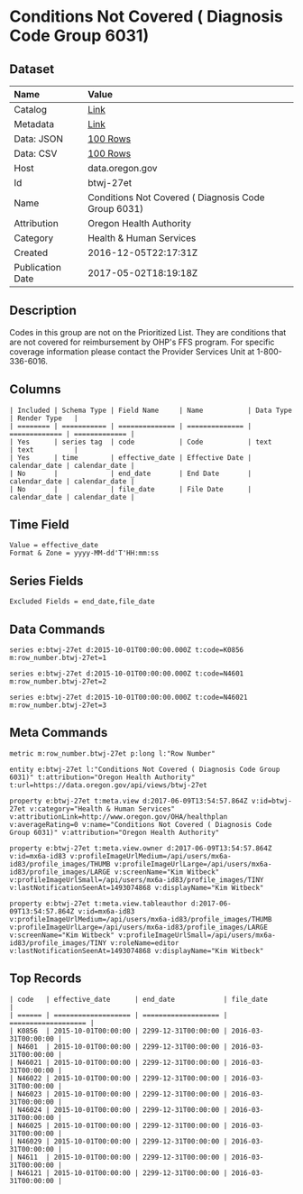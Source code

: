 # Conditions Not Covered ( Diagnosis Code Group 6031)

## Dataset

| Name | Value |
| :--- | :---- |
| Catalog | [Link](https://catalog.data.gov/dataset/conditions-not-covered-diagnosis-code-group-6031) |
| Metadata | [Link](https://data.oregon.gov/api/views/btwj-27et) |
| Data: JSON | [100 Rows](https://data.oregon.gov/api/views/btwj-27et/rows.json?max_rows=100) |
| Data: CSV | [100 Rows](https://data.oregon.gov/api/views/btwj-27et/rows.csv?max_rows=100) |
| Host | data.oregon.gov |
| Id | btwj-27et |
| Name | Conditions Not Covered ( Diagnosis Code Group 6031) |
| Attribution | Oregon Health Authority |
| Category | Health & Human Services |
| Created | 2016-12-05T22:17:31Z |
| Publication Date | 2017-05-02T18:19:18Z |

## Description

Codes in this group are not on the Prioritized List.  They are conditions that are not covered for reimbursement by OHP's FFS program. For specific coverage information please contact the Provider Services Unit at  1-800-336-6016.

## Columns

```ls
| Included | Schema Type | Field Name     | Name           | Data Type     | Render Type   |
| ======== | =========== | ============== | ============== | ============= | ============= |
| Yes      | series tag  | code           | Code           | text          | text          |
| Yes      | time        | effective_date | Effective Date | calendar_date | calendar_date |
| No       |             | end_date       | End Date       | calendar_date | calendar_date |
| No       |             | file_date      | File Date      | calendar_date | calendar_date |
```

## Time Field

```ls
Value = effective_date
Format & Zone = yyyy-MM-dd'T'HH:mm:ss
```

## Series Fields

```ls
Excluded Fields = end_date,file_date
```

## Data Commands

```ls
series e:btwj-27et d:2015-10-01T00:00:00.000Z t:code=K0856 m:row_number.btwj-27et=1

series e:btwj-27et d:2015-10-01T00:00:00.000Z t:code=N4601 m:row_number.btwj-27et=2

series e:btwj-27et d:2015-10-01T00:00:00.000Z t:code=N46021 m:row_number.btwj-27et=3
```

## Meta Commands

```ls
metric m:row_number.btwj-27et p:long l:"Row Number"

entity e:btwj-27et l:"Conditions Not Covered ( Diagnosis Code Group 6031)" t:attribution="Oregon Health Authority" t:url=https://data.oregon.gov/api/views/btwj-27et

property e:btwj-27et t:meta.view d:2017-06-09T13:54:57.864Z v:id=btwj-27et v:category="Health & Human Services" v:attributionLink=http://www.oregon.gov/OHA/healthplan v:averageRating=0 v:name="Conditions Not Covered ( Diagnosis Code Group 6031)" v:attribution="Oregon Health Authority"

property e:btwj-27et t:meta.view.owner d:2017-06-09T13:54:57.864Z v:id=mx6a-id83 v:profileImageUrlMedium=/api/users/mx6a-id83/profile_images/THUMB v:profileImageUrlLarge=/api/users/mx6a-id83/profile_images/LARGE v:screenName="Kim Witbeck" v:profileImageUrlSmall=/api/users/mx6a-id83/profile_images/TINY v:lastNotificationSeenAt=1493074868 v:displayName="Kim Witbeck"

property e:btwj-27et t:meta.view.tableauthor d:2017-06-09T13:54:57.864Z v:id=mx6a-id83 v:profileImageUrlMedium=/api/users/mx6a-id83/profile_images/THUMB v:profileImageUrlLarge=/api/users/mx6a-id83/profile_images/LARGE v:screenName="Kim Witbeck" v:profileImageUrlSmall=/api/users/mx6a-id83/profile_images/TINY v:roleName=editor v:lastNotificationSeenAt=1493074868 v:displayName="Kim Witbeck"
```

## Top Records

```ls
| code   | effective_date      | end_date            | file_date           | 
| ====== | =================== | =================== | =================== | 
| K0856  | 2015-10-01T00:00:00 | 2299-12-31T00:00:00 | 2016-03-31T00:00:00 | 
| N4601  | 2015-10-01T00:00:00 | 2299-12-31T00:00:00 | 2016-03-31T00:00:00 | 
| N46021 | 2015-10-01T00:00:00 | 2299-12-31T00:00:00 | 2016-03-31T00:00:00 | 
| N46022 | 2015-10-01T00:00:00 | 2299-12-31T00:00:00 | 2016-03-31T00:00:00 | 
| N46023 | 2015-10-01T00:00:00 | 2299-12-31T00:00:00 | 2016-03-31T00:00:00 | 
| N46024 | 2015-10-01T00:00:00 | 2299-12-31T00:00:00 | 2016-03-31T00:00:00 | 
| N46025 | 2015-10-01T00:00:00 | 2299-12-31T00:00:00 | 2016-03-31T00:00:00 | 
| N46029 | 2015-10-01T00:00:00 | 2299-12-31T00:00:00 | 2016-03-31T00:00:00 | 
| N4611  | 2015-10-01T00:00:00 | 2299-12-31T00:00:00 | 2016-03-31T00:00:00 | 
| N46121 | 2015-10-01T00:00:00 | 2299-12-31T00:00:00 | 2016-03-31T00:00:00 | 
```